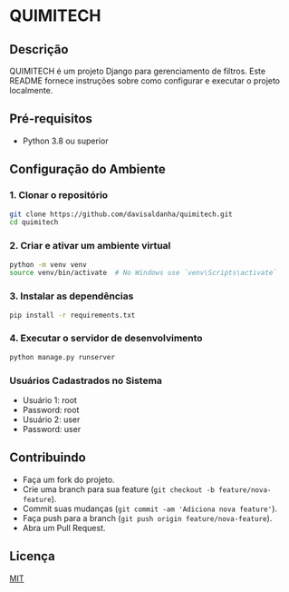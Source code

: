 # QUIMITECH

## Descrição
QUIMITECH é um projeto Django para gerenciamento de filtros. Este README fornece instruções sobre como configurar e executar o projeto localmente.

## Pré-requisitos
- Python 3.8 ou superior

## Configuração do Ambiente

### 1. Clonar o repositório
```sh
git clone https://github.com/davisaldanha/quimitech.git
cd quimitech
```
### 2. Criar e ativar um ambiente virtual

```sh
python -m venv venv
source venv/bin/activate  # No Windows use `venv\Scripts\activate`
```

### 3. Instalar as dependências
```sh
pip install -r requirements.txt
```

### 4. Executar o servidor de desenvolvimento
```sh
python manage.py runserver
```

### Usuários Cadastrados no Sistema
* Usuário 1: root 
* Password: root
* Usuário 2: user
* Password: user

## Contribuindo

- Faça um fork do projeto.
- Crie uma branch para sua feature (`git checkout -b feature/nova-feature`).
- Commit suas mudanças (`git commit -am 'Adiciona nova feature'`).
- Faça push para a branch (`git push origin feature/nova-feature`).
- Abra um Pull Request.


## Licença

[MIT](https://choosealicense.com/licenses/mit/)

